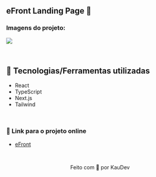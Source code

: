## eFront Landing Page 💜

### Imagens do projeto:
<img src="https://github.com/kauanidev/efront-landing-page/assets/100402549/3012111f-22a8-469c-b1b4-83e2ddd7909d" align="center" />

&nbsp;

## 💜 Tecnologias/Ferramentas utilizadas

* React
* TypeScript
* Next.js
* Tailwind

&nbsp;

### 💜 Link para o projeto online
* [eFront](https://efront-landing-page.vercel.app/)

&nbsp;

<p align="center">Feito com 💜 por KauDev</p>
